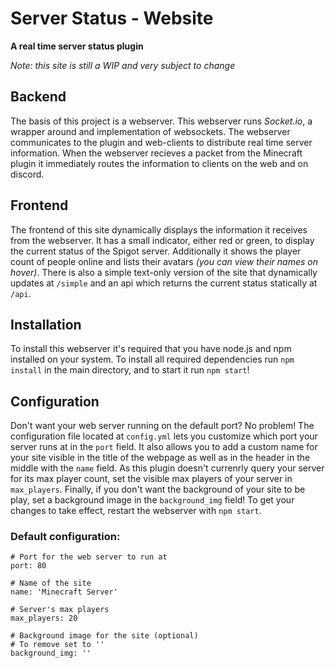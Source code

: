 # Server Status - Website
**A real time server status plugin**

*Note: this site is still a WIP and very subject to change*

## Backend
The basis of this project is a webserver. This webserver runs *Socket.io*, a wrapper around and implementation of websockets. The webserver communicates to the plugin and web-clients to distribute real time server information. When the webserver recieves a packet from the Minecraft plugin it immediately routes the information to clients on the web and on discord.

## Frontend
The frontend of this site dynamically displays the information it receives from the webserver. It has a small indicator, either red or green, to display the current status of the Spigot server. Additionally it shows the player count of people online and lists their avatars *(you can view their names on hover)*. There is also a simple text-only version of the site that dynamically updates at `/simple` and an api which returns the current status statically at `/api`.

## Installation
To install this webserver it's required that you have node.js and npm installed on your system. To install all required dependencies run `npm install` in the main directory, and to start it run `npm start`!

## Configuration
Don't want your web server running on the default port? No problem! The configuration file located at `config.yml` lets you customize which port your server runs at in the `port` field. It also allows you to add a custom name for your site visible in the title of the webpage as well as in the header in the middle with the `name` field. As this plugin doesn't currenrly query your server for its max player count, set the visible max players of your server in `max_players`. Finally, if you don't want the background of your site to be play, set a background image in the `background_img` field! To get your changes to take effect, restart the webserver with `npm start`.

### Default configuration:
```
# Port for the web server to run at
port: 80

# Name of the site
name: 'Minecraft Server'

# Server's max players
max_players: 20

# Background image for the site (optional)
# To remove set to ''
background_img: ''
```
